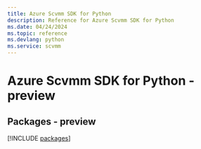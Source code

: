 ```yaml
---
title: Azure Scvmm SDK for Python
description: Reference for Azure Scvmm SDK for Python
ms.date: 04/24/2024
ms.topic: reference
ms.devlang: python
ms.service: scvmm
---
```

# Azure Scvmm SDK for Python - preview
## Packages - preview
[!INCLUDE [packages](scvmm-index.md)]